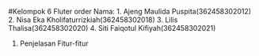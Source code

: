 #Kelompok 6 Fluter order
Nama: 1. Ajeng Maulida Puspita(362458302012)
      2. Nisa Eka Kholifaturrizkiah(362458302018)
      3. Lilis Thalisa(362458302020)
      4. Siti Faiqotul Kifiyah(362458302021)

1. Penjelasan Fitur-fitur
